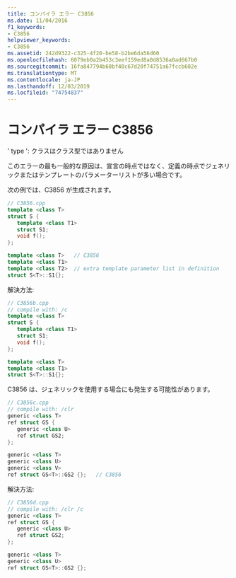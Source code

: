 ```yaml
---
title: コンパイラ エラー C3856
ms.date: 11/04/2016
f1_keywords:
- C3856
helpviewer_keywords:
- C3856
ms.assetid: 242d9322-c325-4f20-be58-b2be6da56d60
ms.openlocfilehash: 6079eb0a2b453c3eef159ed8a0d8536a0ad667b0
ms.sourcegitcommit: 16fa847794b60bf40c67d20f74751a67fccb602e
ms.translationtype: MT
ms.contentlocale: ja-JP
ms.lasthandoff: 12/03/2019
ms.locfileid: "74754837"
---
```

# <a name="compiler-error-c3856"></a>コンパイラ エラー C3856

' type ': クラスはクラス型ではありません

このエラーの最も一般的な原因は、宣言の時点ではなく、定義の時点でジェネリックまたはテンプレートのパラメーターリストが多い場合です。

次の例では、C3856 が生成されます。

```cpp
// C3856.cpp
template <class T>
struct S {
   template <class T1>
   struct S1;
   void f();
};

template <class T>   // C3856
template <class T1>
template <class T2>  // extra template parameter list in definition
struct S<T>::S1{};
```

解決方法:

```cpp
// C3856b.cpp
// compile with: /c
template <class T>
struct S {
   template <class T1>
   struct S1;
   void f();
};

template <class T>
template <class T1>
struct S<T>::S1{};
```

C3856 は、ジェネリックを使用する場合にも発生する可能性があります。

```cpp
// C3856c.cpp
// compile with: /clr
generic <class T>
ref struct GS {
   generic <class U>
   ref struct GS2;
};

generic <class T>
generic <class U>
generic <class V>
ref struct GS<T>::GS2 {};   // C3856
```

解決方法:

```cpp
// C3856d.cpp
// compile with: /clr /c
generic <class T>
ref struct GS {
   generic <class U>
   ref struct GS2;
};

generic <class T>
generic <class U>
ref struct GS<T>::GS2 {};
```
